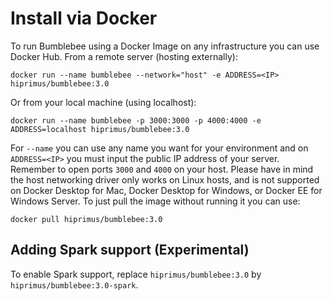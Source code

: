 # Install via Docker
To run Bumblebee using a Docker Image on any infrastructure you can use Docker Hub.
From a remote server (hosting externally):

```
docker run --name bumblebee --network="host" -e ADDRESS=<IP> hiprimus/bumblebee:3.0
```

Or from your local machine (using localhost):

```
docker run --name bumblebee -p 3000:3000 -p 4000:4000 -e ADDRESS=localhost hiprimus/bumblebee:3.0
```

For `--name` you can use any name you want for your environment and on `ADDRESS=<IP>` you must input the public IP address of your server. Remember to open ports `3000` and `4000` on your host. Please have in mind the host networking driver only works on Linux hosts, and is not supported on Docker Desktop for Mac, Docker Desktop for Windows, or Docker EE for Windows Server.
To just pull the image without running it you can use:

```
docker pull hiprimus/bumblebee:3.0
```

## Adding Spark support (Experimental)
To enable Spark support, replace `hiprimus/bumblebee:3.0` by `hiprimus/bumblebee:3.0-spark`.
‌
